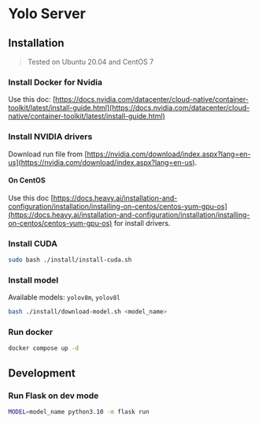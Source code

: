 # Yolo Server

## Installation

> Tested on Ubuntu 20.04 and CentOS 7

### Install Docker for Nvidia

Use this doc: [https://docs.nvidia.com/datacenter/cloud-native/container-toolkit/latest/install-guide.html](https://docs.nvidia.com/datacenter/cloud-native/container-toolkit/latest/install-guide.html)

### Install NVIDIA drivers

Download run file from [https://nvidia.com/download/index.aspx?lang=en-us](https://nvidia.com/download/index.aspx?lang=en-us).

#### On CentOS

Use this doc [https://docs.heavy.ai/installation-and-configuration/installation/installing-on-centos/centos-yum-gpu-os](https://docs.heavy.ai/installation-and-configuration/installation/installing-on-centos/centos-yum-gpu-os) for install drivers.

### Install CUDA

```bash
sudo bash ./install/install-cuda.sh
```

### Install model

Available models: `yolov8m`, `yolov8l`

```bash
bash ./install/download-model.sh <model_name>
```

### Run docker

```bash
docker compose up -d
```

## Development

### Run Flask on dev mode

```bash
MODEL=model_name python3.10 -m flask run
```
